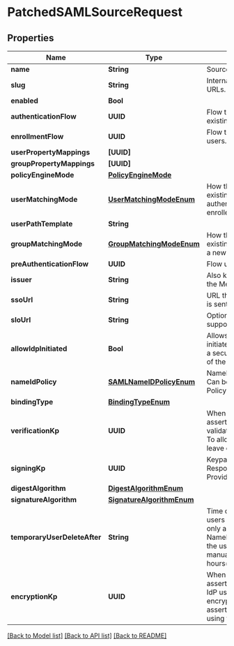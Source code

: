 # PatchedSAMLSourceRequest

## Properties
Name | Type | Description | Notes
------------ | ------------- | ------------- | -------------
**name** | **String** | Source&#39;s display Name. | [optional] 
**slug** | **String** | Internal source name, used in URLs. | [optional] 
**enabled** | **Bool** |  | [optional] 
**authenticationFlow** | **UUID** | Flow to use when authenticating existing users. | [optional] 
**enrollmentFlow** | **UUID** | Flow to use when enrolling new users. | [optional] 
**userPropertyMappings** | **[UUID]** |  | [optional] 
**groupPropertyMappings** | **[UUID]** |  | [optional] 
**policyEngineMode** | [**PolicyEngineMode**](PolicyEngineMode.md) |  | [optional] 
**userMatchingMode** | [**UserMatchingModeEnum**](UserMatchingModeEnum.md) | How the source determines if an existing user should be authenticated or a new user enrolled. | [optional] 
**userPathTemplate** | **String** |  | [optional] 
**groupMatchingMode** | [**GroupMatchingModeEnum**](GroupMatchingModeEnum.md) | How the source determines if an existing group should be used or a new group created. | [optional] 
**preAuthenticationFlow** | **UUID** | Flow used before authentication. | [optional] 
**issuer** | **String** | Also known as Entity ID. Defaults the Metadata URL. | [optional] 
**ssoUrl** | **String** | URL that the initial Login request is sent to. | [optional] 
**sloUrl** | **String** | Optional URL if your IDP supports Single-Logout. | [optional] 
**allowIdpInitiated** | **Bool** | Allows authentication flows initiated by the IdP. This can be a security risk, as no validation of the request ID is done. | [optional] 
**nameIdPolicy** | [**SAMLNameIDPolicyEnum**](SAMLNameIDPolicyEnum.md) | NameID Policy sent to the IdP. Can be unset, in which case no Policy is sent. | [optional] 
**bindingType** | [**BindingTypeEnum**](BindingTypeEnum.md) |  | [optional] 
**verificationKp** | **UUID** | When selected, incoming assertion&#39;s Signatures will be validated against this certificate. To allow unsigned Requests, leave on default. | [optional] 
**signingKp** | **UUID** | Keypair used to sign outgoing Responses going to the Identity Provider. | [optional] 
**digestAlgorithm** | [**DigestAlgorithmEnum**](DigestAlgorithmEnum.md) |  | [optional] 
**signatureAlgorithm** | [**SignatureAlgorithmEnum**](SignatureAlgorithmEnum.md) |  | [optional] 
**temporaryUserDeleteAfter** | **String** | Time offset when temporary users should be deleted. This only applies if your IDP uses the NameID Format &#39;transient&#39;, and the user doesn&#39;t log out manually. (Format: hours&#x3D;1;minutes&#x3D;2;seconds&#x3D;3). | [optional] 
**encryptionKp** | **UUID** | When selected, incoming assertions are encrypted by the IdP using the public key of the encryption keypair. The assertion is decrypted by the SP using the the private key. | [optional] 

[[Back to Model list]](../README.md#documentation-for-models) [[Back to API list]](../README.md#documentation-for-api-endpoints) [[Back to README]](../README.md)


